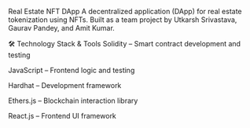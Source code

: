 Real Estate NFT DApp
A decentralized application (DApp) for real estate tokenization using NFTs.
Built as a team project by Utkarsh Srivastava, Gaurav Pandey, and Amit Kumar.

🛠️ Technology Stack & Tools
Solidity – Smart contract development and testing

JavaScript – Frontend logic and testing

Hardhat – Development framework

Ethers.js – Blockchain interaction library

React.js – Frontend UI framework
